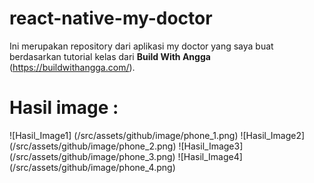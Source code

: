 ﻿# react-native-my-doctor
Ini merupakan repository dari aplikasi my doctor yang saya buat berdasarkan tutorial kelas dari **Build With Angga** (https://buildwithangga.com/). 
# Hasil image : 
![Hasil_Image1] (/src/assets/github/image/phone_1.png)
![Hasil_Image2] (/src/assets/github/image/phone_2.png)
![Hasil_Image3] (/src/assets/github/image/phone_3.png)
![Hasil_Image4] (/src/assets/github/image/phone_4.png)

